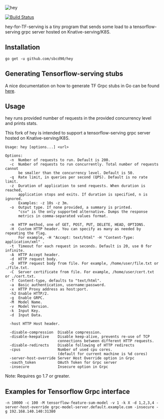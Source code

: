 ![hey](http://i.imgur.com/szzD9q0.png)

[![Build Status](https://travis-ci.org/rakyll/hey.svg?branch=master)](https://travis-ci.org/rakyll/hey)

hey-for-TF-serving is a tiny program that sends some load to a tensorflow-serving grpc server hosted on Knative-serving/K8S.

## Installation

    go get -u github.com/sbcd90/hey
    
## Generating Tensorflow-serving stubs

A nice documentation on how to generate TF Grpc stubs in Go can be found [here](https://mauri870.github.io/blog/posts/tensorflow-serving-inception-go/).

## Usage

hey runs provided number of requests in the provided concurrency level and prints stats.

This fork of hey is intended to support a tensorflow-serving grpc server hosted on Knative-serving/K8S.

```
Usage: hey [options...] <url>

Options:
  -n  Number of requests to run. Default is 200.
  -c  Number of requests to run concurrently. Total number of requests cannot
      be smaller than the concurrency level. Default is 50.
  -q  Rate limit, in queries per second (QPS). Default is no rate limit.
  -z  Duration of application to send requests. When duration is reached,
      application stops and exits. If duration is specified, n is ignored.
      Examples: -z 10s -z 3m.
  -o  Output type. If none provided, a summary is printed.
      "csv" is the only supported alternative. Dumps the response
      metrics in comma-separated values format.

  -m  HTTP method, one of GET, POST, PUT, DELETE, HEAD, OPTIONS.
  -H  Custom HTTP header. You can specify as many as needed by repeating the flag.
      For example, -H "Accept: text/html" -H "Content-Type: application/xml" .
  -t  Timeout for each request in seconds. Default is 20, use 0 for infinite.
  -A  HTTP Accept header.
  -d  HTTP request body.
  -D  HTTP request body from file. For example, /home/user/file.txt or ./file.txt.
  -C  Server certificate from file. For example, /home/user/cert.txt or ./cert.txt.
  -T  Content-type, defaults to "text/html".
  -a  Basic authentication, username:password.
  -x  HTTP Proxy address as host:port.
  -h2 Enable HTTP/2.
  -g  Enable GRPC.
  -M  Model Name.
  -v  Model Version.
  -k  Input Key.
  -d  Input Data.

  -host	HTTP Host header.

  -disable-compression  Disable compression.
  -disable-keepalive    Disable keep-alive, prevents re-use of TCP
                        connections between different HTTP requests.
  -disable-redirects    Disable following of HTTP redirects
  -cpus                 Number of used cpu cores.
                        (default for current machine is %d cores)
  -server-host-override Server Host Override option in Grpc
  -oauth_token          OAuth Token for Grpc server
  -insecure             Insecure option in Grpc
```

Note: Requires go 1.7 or greater.

## Examples for Tensorflow Grpc interface

```
-n 10000 -c 100 -M tensorflow-feature-sum-model -v 1 -k X -d 1,2,3,4 -server-host-override grpc-model-server.default.example.com -insecure -g 192.168.140.140:31380
```
